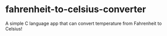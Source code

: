 # fahrenheit-to-celsius-converter
A simple C language app that can convert temperature from Fahrenheit to Celsius!
